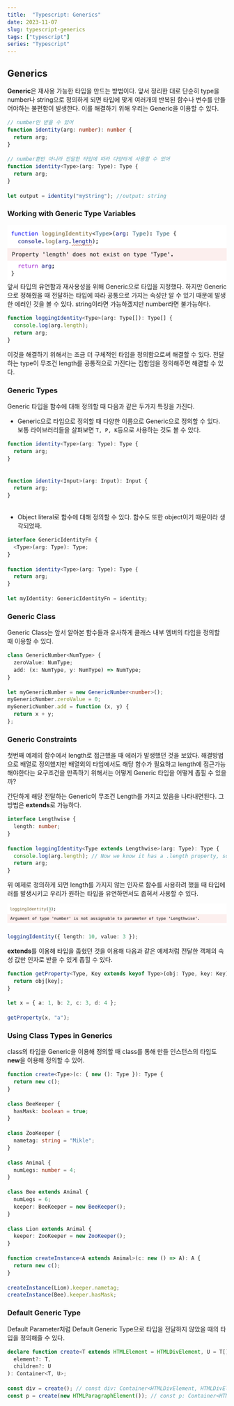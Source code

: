 ```yaml
---
title:  "Typescript: Generics"
date: 2023-11-07
slug: typescript-generics
tags: ["typescript"]
series: "Typescript"
---
```




## Generics

**Generic**은 재사용 가능한 타입을 만드는 방법이다. 앞서 정리한 대로 단순히 type을 number나 string으로 정의하게 되면 타입에 맞게 여러개의 반복된 함수나 변수를 만들어야하는 불편함이 발생한다. 이를 해결하기 위해 우리는 Generic을 이용할 수 있다.  

```typescript
// number만 받을 수 있어
function identity(arg: number): number {
  return arg;
}

// number뿐만 아니라 전달한 타입에 따라 다양하게 사용할 수 있어
function identity<Type>(arg: Type): Type {
  return arg;
}

let output = identity("myString"); //output: string
```



### Working with Generic Type Variables

![generic](generic.png)
앞서 타입의 유연함과 재사용성을 위해 Generic으로 타입을 지정했다. 하지만 Generic으로 정해줬을 때 전달하는 타입에 따라 공통으로 가지는 속성만 알 수 있기 때문에 발생한 에러인 것을 볼 수 있다. string이라면 가능하겠지만 number라면 불가능하다.

```typescript
function loggingIdentity<Type>(arg: Type[]): Type[] {
  console.log(arg.length);
  return arg;
}
```

이것을 해결하기 위해서는 조금 더 구체적인 타입을 정의함으로써 해결할 수 있다. 전달하는 type이 무조건 length를 공통적으로 가진다는 집합임을 정의해주면 해결할 수 있다. 



 

### Generic Types

 Generic 타입을 함수에 대해 정의할 때 다음과 같은 두가지 특징을 가진다.

- Generic으로 타입으로 정의할 때 다양한 이름으로 Generic으로 정의할 수 있다. 보통 라이브러리들을 살펴보면 `T, P, K`등으로 사용하는 것도 볼 수 있다. 

```typescript
function identity<Type>(arg: Type): Type {
  return arg;
}
 

function identity<Input>(arg: Input): Input {
  return arg;
}
 
```

- Object literal로 함수에 대해 정의할 수 있다. 함수도 또한 object이기 때문이라 생각되었따.

```typescript
interface GenericIdentityFn {
  <Type>(arg: Type): Type;
}
 
function identity<Type>(arg: Type): Type {
  return arg;
}
 
let myIdentity: GenericIdentityFn = identity;
```



### Generic Class

Generic Class는 앞서 알아본 함수들과 유사하게 클래스 내부 멤버의 타입을 정의할 때 이용할 수 있다. 

```typescript
class GenericNumber<NumType> {
  zeroValue: NumType;
  add: (x: NumType, y: NumType) => NumType;
}
 
let myGenericNumber = new GenericNumber<number>();
myGenericNumber.zeroValue = 0;
myGenericNumber.add = function (x, y) {
  return x + y;
};
```





### Generic Constraints

첫번째 예제의 함수에서 length로 접근했을 때 에러가 발생했던 것을 보았다. 해결방법으로 배열로 정의했지만 배열외의 타입에서도 해당 함수가 필요하고 length에 접근가능해야한다는 요구조건을 만족하기 위해서는 어떻게 Generic 타입을 어떻게 좁힐 수 있을까?



간단하게 해당 전달하는 Generic이 무조건 Length를 가지고 있음을 나타내면된다. 그방법은 **extends**로 가능하다.

```typescript
interface Lengthwise {
  length: number;
}
 
function loggingIdentity<Type extends Lengthwise>(arg: Type): Type {
  console.log(arg.length); // Now we know it has a .length property, so no more error
  return arg;
}
```

위 예제로 정의하게 되면 length를 가지지 않는 인자로 함수를 사용하려 했을 때 타입에러를 발생시키고 우리가 원하는 타입을 유연하면서도 좁혀서 사용할 수 있다.

![typeerror](typeerror.png)

```typescript
loggingIdentity({ length: 10, value: 3 });
```



**extends**를 이용해 타입을 좁혔던 것을 이용해 다음과 같은 예제처럼 전달한 객체의 속성 값만 인자로 받을 수 있게 좁힐 수 있다.

```typescript
function getProperty<Type, Key extends keyof Type>(obj: Type, key: Key) {
  return obj[key];
}
 
let x = { a: 1, b: 2, c: 3, d: 4 };
 
getProperty(x, "a");
```



### Using Class Types in Generics

class의 타입을 Generic을 이용해 정의할 때 class를 통해 만들 인스턴스의 타입도 **new**을 이용해 정의할 수 있어.

```typescript
function create<Type>(c: { new (): Type }): Type {
  return new c();
}

class BeeKeeper {
  hasMask: boolean = true;
}
 
class ZooKeeper {
  nametag: string = "Mikle";
}
 
class Animal {
  numLegs: number = 4;
}
 
class Bee extends Animal {
  numLegs = 6;
  keeper: BeeKeeper = new BeeKeeper();
}
 
class Lion extends Animal {
  keeper: ZooKeeper = new ZooKeeper();
}
 
function createInstance<A extends Animal>(c: new () => A): A {
  return new c();
}
 
createInstance(Lion).keeper.nametag;
createInstance(Bee).keeper.hasMask;
```



### Default Generic Type

Default Parameter처럼 Default Generic Type으로 타입을 전달하지 않았을 때의 타입을 정의해줄 수 있다.

```typescript
declare function create<T extends HTMLElement = HTMLDivElement, U = T[]>(
  element?: T,
  children?: U
): Container<T, U>;

const div = create(); // const div: Container<HTMLDivElement, HTMLDivElement[]>
const p = create(new HTMLParagraphElement()); // const p: Container<HTMLParagraphElement, HTMLParagraphElement[]>
```

